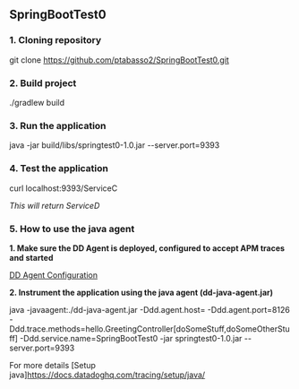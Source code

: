 ## SpringBootTest0

### 1. Cloning repository
git clone https://github.com/ptabasso2/SpringBootTest0.git

### 2. Build project
./gradlew build

### 3. Run the application
java -jar build/libs/springtest0-1.0.jar --server.port=9393

### 4. Test the application
curl localhost:9393/ServiceC

*This will return ServiceD*

### 5. How to use the java agent

**1. Make sure the DD Agent is deployed, configured to accept APM traces and started**

[DD Agent Configuration](https://docs.datadoghq.com/tracing/send_traces/)

**2. Instrument the application using the java agent (dd-java-agent.jar)**

java -javaagent:./dd-java-agent.jar -Ddd.agent.host=<host where the DD agent runs> -Ddd.agent.port=8126 -Ddd.trace.methods=hello.GreetingController[doSomeStuff,doSomeOtherStuff] -Ddd.service.name=SpringBootTest0 -jar springtest0-1.0.jar --server.port=9393
  
For more details [Setup java]https://docs.datadoghq.com/tracing/setup/java/

